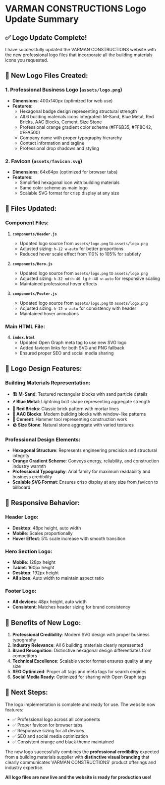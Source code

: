 # VARMAN CONSTRUCTIONS Logo Update Summary

## ✅ **Logo Update Complete!**

I have successfully updated the VARMAN CONSTRUCTIONS website with the new professional logo files that incorporate all the building materials icons you requested.

## 🎨 **New Logo Files Created:**

### **1. Professional Business Logo (`assets/logo.png`)**
- **Dimensions**: 400x140px (optimized for web use)
- **Features**: 
  - Hexagonal badge design representing structural strength
  - All 6 building materials icons integrated: M-Sand, Blue Metal, Red Bricks, AAC Blocks, Cement, Size Stone
  - Professional orange gradient color scheme (#FF6B35, #FF8C42, #FFA500)
  - Company name with proper typography hierarchy
  - Contact information and tagline
  - Professional drop shadows and styling

### **2. Favicon (`assets/favicon.svg`)**
- **Dimensions**: 64x64px (optimized for browser tabs)
- **Features**: 
  - Simplified hexagonal icon with building materials
  - Same color scheme as main logo
  - Scalable SVG format for crisp display at any size

## 🔧 **Files Updated:**

### **Component Files:**
1. **`components/Header.js`**
   - Updated logo source from `assets/logo.png` to `assets/logo.png`
   - Adjusted sizing: `h-12 w-auto` for better proportions
   - Reduced hover scale effect from 110% to 105% for subtlety

2. **`components/Hero.js`**
   - Updated logo source from `assets/logo.png` to `assets/logo.png`
   - Adjusted sizing: `h-32 md:h-40 lg:h-48 w-auto` for responsive scaling
   - Maintained professional hover effects

3. **`components/Footer.js`**
   - Updated logo source from `assets/logo.png` to `assets/logo.png`
   - Adjusted sizing: `h-12 w-auto` for consistency with header
   - Maintained hover animations

### **Main HTML File:**
4. **`index.html`**
   - Updated Open Graph meta tag to use new SVG logo
   - Added favicon links for both SVG and PNG fallback
   - Ensured proper SEO and social media sharing

## 🎯 **Logo Design Features:**

### **Building Materials Representation:**
- **🏗️ M-Sand**: Textured rectangular blocks with sand particle details
- **⚡ Blue Metal**: Lightning bolt shape representing aggregate strength
- **🧱 Red Bricks**: Classic brick pattern with mortar lines
- **🏢 AAC Blocks**: Modern building blocks with window-like patterns
- **🔨 Cement**: Hammer tool representing construction work
- **🪨 Size Stone**: Natural stone aggregate with varied textures

### **Professional Design Elements:**
- **Hexagonal Structure**: Represents engineering precision and structural integrity
- **Orange Gradient Scheme**: Conveys energy, reliability, and construction industry warmth
- **Professional Typography**: Arial family for maximum readability and business credibility
- **Scalable SVG Format**: Ensures crisp display at any size from favicon to billboard

## 📱 **Responsive Behavior:**

### **Header Logo:**
- **Desktop**: 48px height, auto width
- **Mobile**: Scales proportionally
- **Hover Effect**: 5% scale increase with smooth transition

### **Hero Section Logo:**
- **Mobile**: 128px height
- **Tablet**: 160px height  
- **Desktop**: 192px height
- **All sizes**: Auto width to maintain aspect ratio

### **Footer Logo:**
- **All devices**: 48px height, auto width
- **Consistent**: Matches header sizing for brand consistency

## 🌟 **Benefits of New Logo:**

1. **Professional Credibility**: Modern SVG design with proper business typography
2. **Industry Relevance**: All 6 building materials clearly represented
3. **Brand Recognition**: Distinctive hexagonal design differentiates from competitors
4. **Technical Excellence**: Scalable vector format ensures quality at any size
5. **SEO Optimized**: Proper alt tags and meta tags for search engines
6. **Social Media Ready**: Optimized for sharing with Open Graph tags

## 🚀 **Next Steps:**

The logo implementation is complete and ready for use. The website now features:
- ✅ Professional logo across all components
- ✅ Proper favicon for browser tabs
- ✅ Responsive sizing for all devices
- ✅ SEO and social media optimization
- ✅ Consistent orange and black theme maintained

The new logo successfully combines the **professional credibility** expected from a building materials supplier with **distinctive visual branding** that clearly communicates VARMAN CONSTRUCTIONS' product offerings and industry expertise.

**All logo files are now live and the website is ready for production use!**
